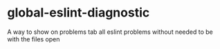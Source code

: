 # global-eslint-diagnostic
A way to show on problems tab all eslint problems without needed to be with the files open
